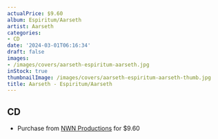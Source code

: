 ```yaml
---
actualPrice: $9.60
album: Espiritum/Aarseth
artist: Aarseth
categories:
- CD
date: '2024-03-01T06:16:34'
draft: false
images:
- /images/covers/aarseth-espiritum-aarseth.jpg
inStock: true
thumbnailImage: /images/covers/aarseth-espiritum-aarseth-thumb.jpg
title: Aarseth - Espiritum/Aarseth
---
```


## CD
* Purchase from [NWN Productions](http://shop.nwnprod.com/index.php?route=product/product&path=93&product_id=32819&sort=pd.name&order=ASC) for $9.60
